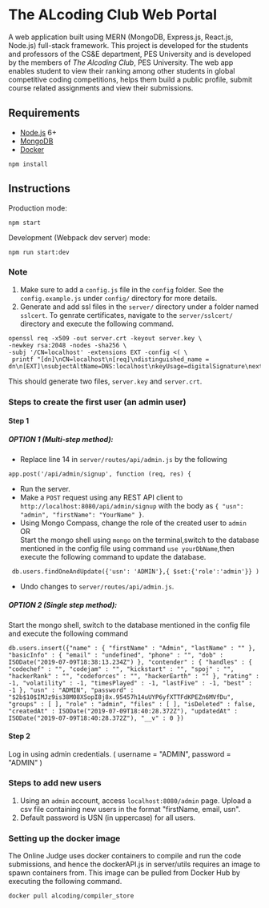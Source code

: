 # The ALcoding Club Web Portal
A web application built using MERN (MongoDB, Express.js, React.js, Node.js) full-stack framework. This project is developed for the students and professors of the CS&E department, PES University and is developed by the members of *The Alcoding Club*, PES University.
The web app enables student to view their ranking among other students in global competitive coding competitions, helps them build a public profile, submit course related assignments and view their submissions.

## Requirements

- [Node.js](https://nodejs.org/en/) 6+
- [MongoDB](https://docs.mongodb.com/manual/installation/)
- [Docker](https://docs.docker.com/install/)

```shell
npm install
```


## Instructions

Production mode:

```shell
npm start
```

Development (Webpack dev server) mode:

```shell
npm run start:dev
```

### Note

1. Make sure to add a `config.js` file in the `config` folder. See the `config.example.js` under `config/` directory for more details.
2. Generate and add ssl files in the `server/` directory under a folder named `sslcert`. To genrate certificates, navigate to the `server/sslcert/` directory and execute the following command. 
  ```shell
  openssl req -x509 -out server.crt -keyout server.key \
  -newkey rsa:2048 -nodes -sha256 \
  -subj '/CN=localhost' -extensions EXT -config <( \
   printf "[dn]\nCN=localhost\n[req]\ndistinguished_name = dn\n[EXT]\nsubjectAltName=DNS:localhost\nkeyUsage=digitalSignature\nextendedKeyUsage=serverAuth")
   ```
  This should generate two files, `server.key` and `server.crt`.
  
### Steps to create the first user (an admin user)
#### Step 1
##### OPTION 1 (Multi-step method):   
  - Replace line 14 in `server/routes/api/admin.js` by the following

```
app.post('/api/admin/signup', function (req, res) {
```
 - Run the server.
 - Make a `POST` request using any REST API client to `http://localhost:8080/api/admin/signup` with the body as `{ "usn": "admin", "firstName": "YourName" }`.
  - Using Mongo Compass, change the role of the created user to `admin`  
   OR  
   Start the mongo shell using `mongo` on the terminal,switch to the database mentioned in the config file using command `use yourDbName`,then execute the following command to update the database.
```
 db.users.findOneAndUpdate({'usn': 'ADMIN'},{ $set:{'role':'admin'}} )
```
- Undo changes to `server/routes/api/admin.js`.

##### OPTION 2 (Single step method):  
Start the mongo shell, switch to the database mentioned in the config file and execute the following command  
```
db.users.insert({"name" : { "firstName" : "Admin", "lastName" : "" }, "basicInfo" : { "email" : "undefined", "phone" : "", "dob" : ISODate("2019-07-09T18:38:13.234Z") }, "contender" : { "handles" : { "codechef" : "", "codejam" : "", "kickstart" : "", "spoj" : "", "hackerRank" : "", "codeforces" : "", "hackerEarth" : "" }, "rating" : -1, "volatility" : -1, "timesPlayed" : -1, "lastFive" : -1, "best" : -1 }, "usn" : "ADMIN", "password" : "$2b$10$IMJz9is38M08XSopI8j8x.95457h14uUYP6yfXTTFdKPEZn6MVfDu", "groups" : [ ], "role" : "admin", "files" : [ ], "isDeleted" : false, "createdAt" : ISODate("2019-07-09T18:40:28.372Z"), "updatedAt" : ISODate("2019-07-09T18:40:28.372Z"), "__v" : 0 })
```
#### Step 2
  Log in using admin credentials. ( username = "ADMIN", password = "ADMIN" )
  
### Steps to add new users
  1. Using an `admin` account, access `localhost:8080/admin` page. Upload a csv file containing new users in the format "firstName, email, usn".
  2. Default password is USN (in uppercase) for all users.

### Setting up the docker image
The Online Judge uses docker containers to compile and run the code submissions, and hence the dockerAPI.js in server/utils requires an image to spawn containers from. This image can be pulled from Docker Hub by executing the following command.
```shell 
docker pull alcoding/compiler_store
```